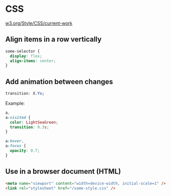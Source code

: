 # CSS

[w3.org/Style/CSS/current-work](https://www.w3.org/Style/CSS/current-work)

## Align items in a row vertically

```css
some-selector {
  display: flex;
  align-items: center;
}
```

## Add animation between changes

```css
transition: X.Ys;
```

Example:

```css
a,
a:visited {
  color: LightSeaGreen;
  transition: 0.3s;
}

a:hover,
a:focus {
  opacity: 0.7;
}
```

## Use in a browser document (HTML)

```html
<meta name="viewport" content="width=device-width, initial-scale=1" />
<link rel="stylesheet" href="/some-style.css" />
```
